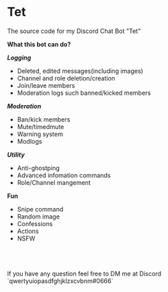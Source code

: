 # Tet
The source code for my Discord Chat Bot "Tet"

**What this bot can do?**

***Logging***
- Deleted, edited messages(including images)
- Channel and role deletion/creation
- Join/leave members
- Moderation logs such banned/kicked members

***Moderation***
- Ban/kick members
- Mute/timedmute
- Warning system
- Modlogs

***Utility***
- Anti-ghostping
- Advanced infomation commands
- Role/Channel mangement

**Fun**
- Snipe command
- Random image
- Confessions
- Actions
- NSFW
<br>
<br>
<br>
If you have any question feel free to DM me at Discord
`qwertyuiopasdfghjklzxcvbnm#0666`
